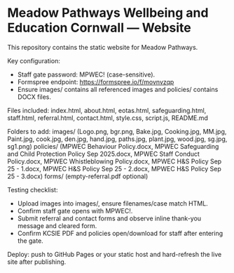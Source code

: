 # Meadow Pathways Wellbeing and Education Cornwall — Website

This repository contains the static website for Meadow Pathways.

Key configuration:
- Staff gate password: MPWEC! (case-sensitive).
- Formspree endpoint: https://formspree.io/f/movnvzqp
- Ensure images/ contains all referenced images and policies/ contains DOCX files.

Files included:
index.html, about.html, eotas.html, safeguarding.html, staff.html, referral.html, contact.html, style.css, script.js, README.md

Folders to add:
images/ (Logo.png, bgr.png, Bake.jpg, Cooking.jpg, MM.jpg, Paint.jpg, cook.jpg, den.jpg, hand.jpg, paths.jpg, plant.jpg, wood.jpg, sg.jpg, sg1.png)
policies/ (MPWEC Behaviour Policy.docx, MPWEC Safeguarding and Child Protection Policy Sep 2025.docx, MPWEC Staff Conduct Policy.docx, MPWEC Whistleblowing Policy.docx, MPWEC H&S Policy Sep 25 - 1.docx, MPWEC H&S Policy Sep 25 - 2.docx, MPWEC H&S Policy Sep 25 - 3.docx)
forms/ (empty-referral.pdf optional)

Testing checklist:
- Upload images into images/, ensure filenames/case match HTML.
- Confirm staff gate opens with MPWEC!.
- Submit referral and contact forms and observe inline thank-you message and cleared form.
- Confirm KCSIE PDF and policies open/download for staff after entering the gate.

Deploy: push to GitHub Pages or your static host and hard-refresh the live site after publishing.
